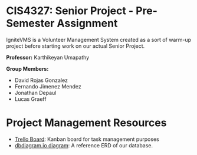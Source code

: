 # CIS4327: Senior Project - Pre-Semester Assignment
IgniteVMS is a Volunteer Management System created as a sort of warm-up project before starting work on our actual Senior Project.

**Professor:** Karthikeyan Umapathy

**Group Members:**
- David Rojas Gonzalez
- Fernando Jimenez Mendez
- Jonathan Depaul
- Lucas Graeff

# Project Management Resources
- [Trello Board](https://trello.com/b/O6iIRvlr): Kanban board for task management purposes
- [dbdiagram.io diagram](https://dbdiagram.io/d/60e8d22d7e498c3bb3f02679): A reference ERD of our database.
